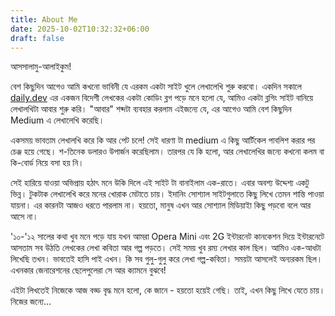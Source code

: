 ```yaml
---
title: About Me
date: 2025-10-02T10:32:32+06:00
draft: false
---
```

আসসালামু-আলাইকুম!

বেশ কিছুদিন আগেও আমি কখনো ভাবিনী যে এরকম একটা সাইট খুলে লেখালেখি শুরু করবো। একদিন সকালে [daily.dev](daily.dev) এর একজন বিদেশী লেখকের একটা কোডিং ব্লগ পড়ে মনে হলো যে, আমিও একটা ব্লগিং সাইট বানিয়ে লেখালখিটা আবার শুরু করি। "আবার" শব্দটা ব্যবহার করলাম এইজন্যে যে, এর আগেও আমি বেশ কিছুদিন Medium এ লেখালেখি করেছি।

একসময় ভাবতাম লেখালখি করে কি আর পেট চলে! সেই ধারণা টা medium এ কিছু আর্টিকেল পাবলিশ করার পর চেঞ্জ হয়ে গেছে। শ-তিনেক ডলারও উপার্জন করেছিলাম। তারপর যে কি হলো, আর লেখালেখির জন্যে কখনো কলম বা কি-বোর্ড নিয়ে বসা হয় নি। 

সেই হারিয়ে যাওয়া অভিপ্রায় হঠাৎ মনে উকি দিলে এই সাইট টা বানাইলাম এক-রাতে। এবার অবশ্য উদ্দেশ্য একটু ভিন্ন। টুকটাক লেখালেখি করে মনের খোরাক মেটাতে চায়। ইদানিং সোশ্যাল সাইটগুলাতে কিছু লিখে তেমন শান্তি পাওয়া যায়না। এর কারনটা আজও ধরতে পারলাম না। হয়তো, মানুষ এখন আর সোশ্যাল মিডিয়াইা কিছু পড়বো বলে আর আসে না। 

'১০-'১২ সালের কথা খুব মনে পড়ে যায় যখন আমরা Opera Mini এবং 2G ইন্টারনেট কানকেশন দিয়ে ইন্টারনেটে আসতাম সব উঠতি লেখকের লেখা কবিতা আর গল্প পড়তে। সেই সময় খুব রম্য লেখার কাল ছিল। আমিও এক-আধটা লিখেছি তখন। ভাবতেই হাসি পাই এখন। কি সব গুলু-গুলু করে লেখা গল্প-কবিতা। সময়টা আসলেই অন্যরকম ছিল। এখনকার জেনারেশনের ছেলেপুলেরা সে আর ক্যামনে বুঝবে! 

এইটা লিখতেই নিজেকে আজ বড্ড বৃদ্ধ মনে হলো, কে জানে - হয়তো হয়েই গেছি। তাই, এখন কিছু লিখে যেতে চায়। নিজের জন্যে... 